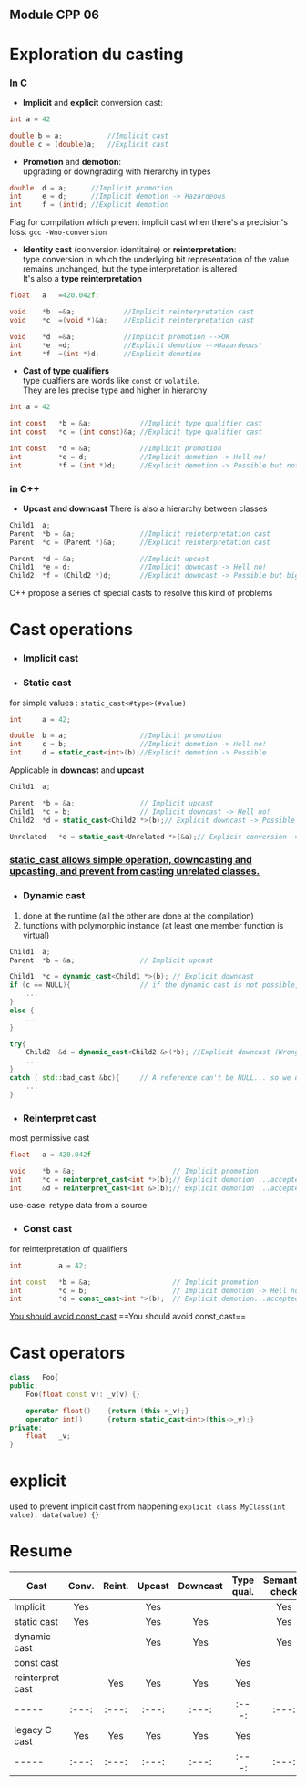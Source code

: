 ## Module CPP 06

# Exploration du casting

### In C

- **Implicit** and **explicit** conversion cast:
```c
int	a = 42

double b = a;			//Implicit cast
double c = (double)a;	//Explicit cast
```
- **Promotion** and **demotion**: \
upgrading or downgrading with hierarchy in types
```c
double	d = a;		//Implicit promotion
int		e = d;		//Implicit demotion -> Hazardeous
int		f = (int)d;	//Explicit demotion
```
Flag for compilation which prevent implicit cast when there's a precision's loss:
`gcc -Wno-conversion`

- **Identity cast** (conversion identitaire) or **reinterpretation**: \
type conversion in which the underlying bit representation of the value remains unchanged, but the type interpretation is altered \
It's also a **type reinterpretation**
```c
float	a	=420.042f;

void	*b	=&a;			//Implicit reinterpretation cast
void	*c	=(void *)&a;	//Explicit reinterpretation cast

void	*d	=&a;			//Implicit promotion -->OK
int		*e	=d;				//Explicit demotion -->Hazardeous!
int		*f	=(int *)d;		//Explicit demotion
```

- **Cast of type qualifiers** \
type qualfiers are words like `const` or `volatile`.\
They are les precise type and higher in hierarchy
```c
int	a = 42

int const	*b = &a;			//Implicit type qualifier cast
int const	*c = (int const)&a;	//Explicit type qualifier cast

int const	*d = &a;			//Implicit promotion
int			*e = d;				//Implicit demotion -> Hell no!
int			*f = (int *)d;		//Explicit demotion -> Possible but not good practice
```
### in C++

- **Upcast and downcast**
There is also a hierarchy between classes
```cpp
Child1	a;
Parent	*b = &a;				//Implicit reinterpretation cast
Parent	*c = (Parent *)&a;		//Explicit reinterpretation cast

Parent	*d = &a;				//Implicit upcast	
Child1	*e = d;					//Implicit downcast -> Hell no!
Child2	*f = (Child2 *)d;		//Explicit downcast -> Possible but big problem (Child1 and Child2 are not the same)
```
C++ propose a series of special casts to resolve this kind of problems
# Cast operations
- ### Implicit cast
- ### Static cast
for simple values : `static_cast<#type>(#value)`
```cpp
int		a = 42;

double	b = a;					//Implicit promotion
int		c = b;					//Implicit demotion -> Hell no!
int		d = static_cast<int>(b);//Explicit demotion -> Possible
```
Applicable in **downcast** and **upcast**
```cpp
Child1	a;

Parent	*b = &a;				// Implicit upcast
Child1	*c = b;					// Implicit downcast -> Hell no!
Child2	*d = static_cast<Child2 *>(b);// Explicit downcast -> Possible

Unrelated	*e = static_cast<Unrelated *>(&a);// Explicit conversion -> No!
```
### <u>**static_cast** allows simple operation, downcasting and upcasting, and prevent from casting unrelated classes.</u>

- ### Dynamic cast
1. done at the runtime (all the other are done at the compilation) 
2. functions with polymorphic instance (at least one member function is virtual)
```cpp
Child1	a;
Parent	*b = &a;				// Implicit upcast

Child1	*c = dynamic_cast<Child1 *>(b); // Explicit downcast
if (c == NULL){					// if the dynamic cast is not possible, it returns NULL
	...
}
else {
	...
}

try{
	Child2	&d = dynamic_cast<Child2 &>(*b); //Explicit downcast (Wrong one)
	...
}
catch ( std::bad_cast &bc){		// A reference can't be NULL... so we use an exception
	...
}
```
- ### Reinterpret cast
most permissive cast
```cpp
float	a = 420.042f

void	*b = &a;						// Implicit promotion
int		*c = reinterpret_cast<int *>(b);// Explicit demotion ...accepted
int		&d = reinterpret_cast<int &>(b);// Explicit demotion ...accepted
```
use-case: retype data from a source
- ### Const cast
for reinterpretation of qualifiers
```cpp
int			a = 42;

int	const	*b = &a;					// Implicit promotion
int			*c = b;						// Implicit demotion -> Hell no!!!
int			*d = const_cast<int *>(b);	// Explicit demotion...accepted
```
<u>You should avoid const_cast</u>
==You should avoid const_cast==
# Cast operators
```cpp
class	Foo{
public:
	Foo(float const v): _v(v) {}

	operator float()	{return (this->_v);}
	operator int()		{return static_cast<int>(this->_v);}
private:
	float	_v;
}
```
# explicit
used to prevent implicit cast from happening
`explicit class MyClass(int value): data(value) {}`
# Resume
| Cast | Conv. | Reint. | Upcast | Downcast | Type qual. | Semantic check | Reliable at run | Tested at run |
|----- | :---: | :---: | :---: | :---: | :---: | :---: | :---: | :---: | 
| Implicit | Yes | | Yes | | | Yes | Yes | |
| static cast | Yes | | Yes | Yes | | Yes | | |
| dynamic cast | | | Yes | Yes | | Yes | Yes | Yes |
| const cast | | | | | Yes |
| reinterpret cast | | Yes | Yes | Yes | Yes |
| ----- | :---: | :---: | :---: | :---: | :---: | :---: | :---: | :---: | 
| legacy C cast | Yes | Yes | Yes | Yes | Yes |
| ----- | :---: | :---: | :---: | :---: | :---: | :---: | :---: | :---: | 
